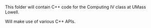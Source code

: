 This folder will contain C++ code for the Computing IV class at UMass Lowell.

Will make use of various C++ APIs.

